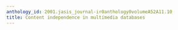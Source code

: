 ```yaml
---
anthology_id: 2001.jasis_journal-ir0anthology0volumeA52A11.10
title: Content independence in multimedia databases
---
```

